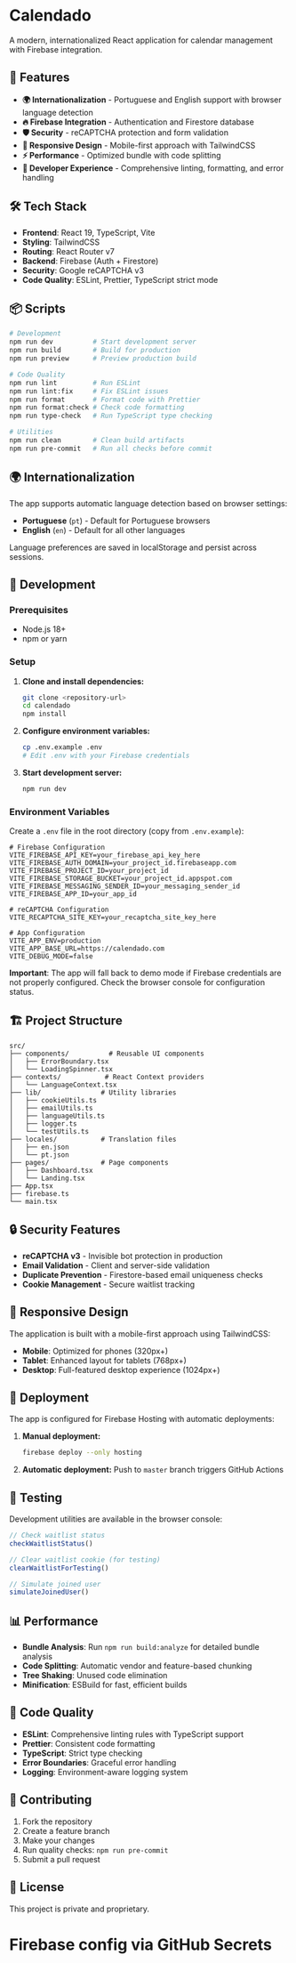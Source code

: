# Calendado

A modern, internationalized React application for calendar management with Firebase integration.

## 🚀 Features

- **🌍 Internationalization** - Portuguese and English support with browser language detection
- **🔥 Firebase Integration** - Authentication and Firestore database
- **🛡️ Security** - reCAPTCHA protection and form validation
- **📱 Responsive Design** - Mobile-first approach with TailwindCSS
- **⚡ Performance** - Optimized bundle with code splitting
- **🔧 Developer Experience** - Comprehensive linting, formatting, and error handling

## 🛠️ Tech Stack

- **Frontend**: React 19, TypeScript, Vite
- **Styling**: TailwindCSS
- **Routing**: React Router v7
- **Backend**: Firebase (Auth + Firestore)
- **Security**: Google reCAPTCHA v3
- **Code Quality**: ESLint, Prettier, TypeScript strict mode

## 📦 Scripts

```bash
# Development
npm run dev          # Start development server
npm run build        # Build for production
npm run preview      # Preview production build

# Code Quality
npm run lint         # Run ESLint
npm run lint:fix     # Fix ESLint issues
npm run format       # Format code with Prettier
npm run format:check # Check code formatting
npm run type-check   # Run TypeScript type checking

# Utilities
npm run clean        # Clean build artifacts
npm run pre-commit   # Run all checks before commit
```

## 🌍 Internationalization

The app supports automatic language detection based on browser settings:

- **Portuguese** (`pt`) - Default for Portuguese browsers
- **English** (`en`) - Default for all other languages

Language preferences are saved in localStorage and persist across sessions.

## 🔧 Development

### Prerequisites

- Node.js 18+ 
- npm or yarn

### Setup

1. **Clone and install dependencies:**
   ```bash
   git clone <repository-url>
   cd calendado
   npm install
   ```

2. **Configure environment variables:**
   ```bash
   cp .env.example .env
   # Edit .env with your Firebase credentials
   ```

3. **Start development server:**
   ```bash
   npm run dev
   ```

### Environment Variables

Create a `.env` file in the root directory (copy from `.env.example`):

```env
# Firebase Configuration
VITE_FIREBASE_API_KEY=your_firebase_api_key_here
VITE_FIREBASE_AUTH_DOMAIN=your_project_id.firebaseapp.com
VITE_FIREBASE_PROJECT_ID=your_project_id
VITE_FIREBASE_STORAGE_BUCKET=your_project_id.appspot.com
VITE_FIREBASE_MESSAGING_SENDER_ID=your_messaging_sender_id
VITE_FIREBASE_APP_ID=your_app_id

# reCAPTCHA Configuration
VITE_RECAPTCHA_SITE_KEY=your_recaptcha_site_key_here

# App Configuration
VITE_APP_ENV=production
VITE_APP_BASE_URL=https://calendado.com
VITE_DEBUG_MODE=false
```

**Important**: The app will fall back to demo mode if Firebase credentials are not properly configured. Check the browser console for configuration status.

## 🏗️ Project Structure

```
src/
├── components/          # Reusable UI components
│   ├── ErrorBoundary.tsx
│   └── LoadingSpinner.tsx
├── contexts/           # React Context providers
│   └── LanguageContext.tsx
├── lib/               # Utility libraries
│   ├── cookieUtils.ts
│   ├── emailUtils.ts
│   ├── languageUtils.ts
│   ├── logger.ts
│   └── testUtils.ts
├── locales/           # Translation files
│   ├── en.json
│   └── pt.json
├── pages/             # Page components
│   ├── Dashboard.tsx
│   └── Landing.tsx
├── App.tsx
├── firebase.ts
└── main.tsx
```

## 🔒 Security Features

- **reCAPTCHA v3** - Invisible bot protection in production
- **Email Validation** - Client and server-side validation
- **Duplicate Prevention** - Firestore-based email uniqueness checks
- **Cookie Management** - Secure waitlist tracking

## 📱 Responsive Design

The application is built with a mobile-first approach using TailwindCSS:

- **Mobile**: Optimized for phones (320px+)
- **Tablet**: Enhanced layout for tablets (768px+)
- **Desktop**: Full-featured desktop experience (1024px+)

## 🚀 Deployment

The app is configured for Firebase Hosting with automatic deployments:

1. **Manual deployment:**
   ```bash
   firebase deploy --only hosting
   ```

2. **Automatic deployment:** Push to `master` branch triggers GitHub Actions

## 🧪 Testing

Development utilities are available in the browser console:

```javascript
// Check waitlist status
checkWaitlistStatus()

// Clear waitlist cookie (for testing)
clearWaitlistForTesting()

// Simulate joined user
simulateJoinedUser()
```

## 📊 Performance

- **Bundle Analysis**: Run `npm run build:analyze` for detailed bundle analysis
- **Code Splitting**: Automatic vendor and feature-based chunking
- **Tree Shaking**: Unused code elimination
- **Minification**: ESBuild for fast, efficient builds

## 🔧 Code Quality

- **ESLint**: Comprehensive linting rules with TypeScript support
- **Prettier**: Consistent code formatting
- **TypeScript**: Strict type checking
- **Error Boundaries**: Graceful error handling
- **Logging**: Environment-aware logging system

## 📝 Contributing

1. Fork the repository
2. Create a feature branch
3. Make your changes
4. Run quality checks: `npm run pre-commit`
5. Submit a pull request

## 📄 License

This project is private and proprietary.
# Firebase config via GitHub Secrets
